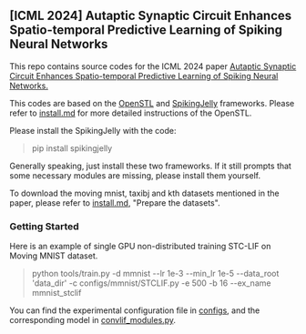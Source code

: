 ## [ICML 2024] Autaptic Synaptic Circuit Enhances Spatio-temporal Predictive Learning of Spiking Neural Networks
This repo contains source codes for the ICML 2024 paper [Autaptic Synaptic Circuit Enhances Spatio-temporal Predictive Learning of Spiking Neural Networks.][1]

This codes are based on the [OpenSTL][2] and [SpikingJelly][3] frameworks. Please refer to [install.md](docs/en/install.md) for more detailed instructions of the OpenSTL.

Please install the SpikingJelly with the code:
> pip install spikingjelly

Generally speaking, just install these two frameworks. If it still prompts that some necessary modules are missing, please install them yourself.

To download the moving mnist, taxibj and kth datasets mentioned in the paper, please refer to [install.md](docs/en/install.md), "Prepare the datasets".

### Getting Started
Here is an example of single GPU non-distributed training STC-LIF on Moving MNIST dataset.
> python tools/train.py -d mmnist --lr 1e-3 --min_lr 1e-5 --data_root 'data_dir' -c configs/mmnist/STCLIF.py -e 500 -b 16 --ex_name mmnist_stclif

You can find the experimental configuration file in [configs](configs), and the corresponding model in [convlif_modules.py](openstl/modules/convlif_modules.py).



[1]: https://icml.cc/virtual/2024/poster/33269
[2]: https://github.com/chengtan9907/OpenSTL
[3]: https://github.com/fangwei123456/spikingjelly
